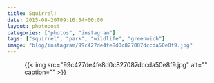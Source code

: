 ```yaml
---
title: Squirrel!
date: 2015-08-20T09:16:54+00:00
layout: photopost
categories: ["photos", "instagram"]
tags: ["squirrel", "park", "wildlife", "greenwich"]
image: "blog/instagram/99c427de4fe8d0c827087dccda50e8f9.jpg"
---
```


<figure class="photo photo--square">
  {{< img src="99c427de4fe8d0c827087dccda50e8f9.jpg" alt="" caption="" >}}

</figure>


